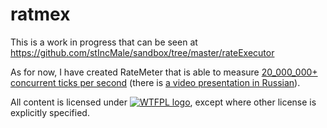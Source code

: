 # ratmex
This is a work in progress that can be seen at https://github.com/stIncMale/sandbox/tree/master/rateExecutor

As for now, I have created RateMeter that is able to measure [20_000_000+ concurrent ticks per second](https://docs.google.com/presentation/d/1Ixv2IvjMTaZWAnUX04SAl08rmcf4eglLUXmKef00kSs/edit?usp=sharing) (there is [a video presentation in Russian](https://youtu.be/zEz99aipRQo)).

All content is licensed under [![WTFPL logo](http://www.wtfpl.net/wp-content/uploads/2012/12/wtfpl-badge-2.png)](http://www.wtfpl.net/), except where other license is explicitly specified.
